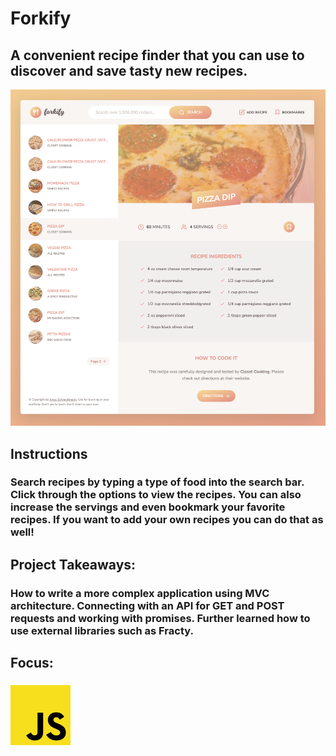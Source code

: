 # Forkify
## A convenient recipe finder that you can use to discover and save tasty new recipes.
![Forkify Preview](../../src/img/projects/previews/forkify-preview.png)
## Instructions
### Search recipes by typing a type of food into the search bar. Click through the options to view the recipes. You can also increase the servings and even bookmark your favorite recipes. If you want to add your own recipes you can do that as well!
## Project Takeaways:
### How to write a more complex application using MVC architecture. Connecting with an API for GET and POST requests and working with promises. Further learned how to use external libraries such as Fracty.
## Focus:
### ![JavaScript Icon](../../src/img/js.png)